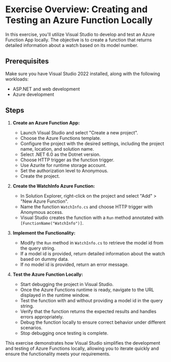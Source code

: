 # Exercise Overview: Creating and Testing an Azure Function Locally

In this exercise, you'll utilize Visual Studio to develop and test an Azure Function App locally. The objective is to create a function that returns detailed information about a watch based on its model number.

## Prerequisites

Make sure you have Visual Studio 2022 installed, along with the following workloads:

- ASP.NET and web development
- Azure development

## Steps

1. **Create an Azure Function App:**
   - Launch Visual Studio and select "Create a new project".
   - Choose the Azure Functions template.
   - Configure the project with the desired settings, including the project name, location, and solution name.
   - Select .NET 6.0 as the Dotnet version.
   - Choose HTTP trigger as the function trigger.
   - Use Azurite for runtime storage account.
   - Set the authorization level to Anonymous.
   - Create the project.

2. **Create the WatchInfo Azure Function:**
   - In Solution Explorer, right-click on the project and select "Add" > "New Azure Function".
   - Name the function `WatchInfo.cs` and choose HTTP trigger with Anonymous access.
   - Visual Studio creates the function with a `Run` method annotated with `[FunctionName("WatchInfo")]`.

3. **Implement the Functionality:**
   - Modify the `Run` method in `WatchInfo.cs` to retrieve the model id from the query string.
   - If a model id is provided, return detailed information about the watch based on dummy data.
   - If no model id is provided, return an error message.

4. **Test the Azure Function Locally:**
   - Start debugging the project in Visual Studio.
   - Once the Azure Functions runtime is ready, navigate to the URL displayed in the runtime window.
   - Test the function with and without providing a model id in the query string.
   - Verify that the function returns the expected results and handles errors appropriately.
   - Debug the function locally to ensure correct behavior under different scenarios.
   - Stop debugging once testing is complete.

This exercise demonstrates how Visual Studio simplifies the development and testing of Azure Functions locally, allowing you to iterate quickly and ensure the functionality meets your requirements.
